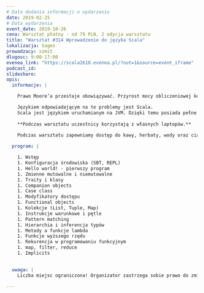 ```yaml
---
# Data dodania informacji o wydarzeniu
date: 2019-02-25
# Data wydarzenia
event_date: 2019-10-26
cena: Warsztat płatny - od 79 PLN, 2 edycja warsztatu
title: "Warsztat #314 Wprowadzenie do języka Scala"
lokalizacja: Sages
prowadzacy: szmit
dlugosc: 9:00-17:00
evenea_link: "https://scala2610.evenea.pl/?out=1&source=event_iframe"
podcast_id:
slideshare:
opis:
  informacje: |

    Prawo Moore’a przestaje obowiązywać. Przyrost mocy obliczeniowej kolejnych generacji sprzętu nie zaspokaja rosnących potrzeb współczesnych systemów. Rozwiązaniem jest projektowanie aplikacji w taki sposób, by były wysoce współbieżne i umożliwiały skalowanie horyzontalne. Potrzebujemy języka, który ułatwi nam budowanie takich systemów.

    Językiem odpowiadającym na te problemy jest Scala.
    Scala jest językiem uruchamianym na JVM. Dzięki temu posiada pełne wsparcie dla bibliotek ze środowiska Javy. Łączy paradygmat funkcyjny i obiektowy. Funkcyjność pozwala na łatwiejsze zrównoleglanie operacji i bardziej formalne zapisywanie przepływu danych. Obiektowość natomiast często okazuje się bardziej naturalna w modelowaniu domeny systemu. Scala posiada rozbudowany system typowania, dzięki czemu wiele błędów może być wykrytych na etapie kompilacji. Jest językiem niezwykle rozszerzalnym, co umożliwia powstawanie wyspecjalizowanych DSL oraz ciekawych bibliotek zmieniających oblicze języka. Istnieje dojrzały ekosystem bibliotek, które umożliwiają budowanie aplikacji rozproszonych.
  
    **Podczas warsztatu uczestnicy korzystają z własnych laptopów.**
    
    Podczas warsztatu zapewniamy dostęp do kawy, herbaty, wody oraz ciastek. W porze obiadowej zapewniamy pizzę w wersji mięsnej lub wegetariańskiej.

  program: |

    1. Wstęp
    1. Konfiguracja środowiska (SBT, REPL)
    1. Hello world! - pierwszy program
    1. Zmienne mutowalne i niemutowalne
    1. Traity i klasy
    1. Companion objects
    1. Case class
    1. Modyfikatory dostępu
    1. Functional objects
    1. Kolekcje (List, Tuple, Map)
    1. Instrukcje warunkowe i pętle
    1. Pattern matching
    1. Hierarchia i inferencja typów
    1. Metody a funkcje lambda
    1. Funkcje wyższego rzędu
    1. Rekurencja w programowaniu funkcyjnym
    1. map, filter, reduce
    1. Implicits

 
  uwaga: |
    Liczba miejsc ograniczona! Organizator zastrzega sobie prawo do zmiany lokalizacji wydarzenia oraz jego odwołania w przypadku niezgłoszenia się minimalnej liczby uczestników.

---
```

